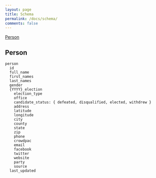 ```yaml
---
layout: page
title: Schema
permalink: /docs/schema/
comments: false
---
```


<nav class="content-nav">
  <a href="#person">Person</a>
</nav>

## Person

```
person
  id
  full_name
  first_names
  last_names
  gender
  {YYYY}_election
    election_type
    office
    candidate_status: { defeated, disqualified, elected, withdrew }
    address
    latitude
    longitude
    city
    county
    state
    zip
    phone
    crowdpac
    email
    facebook
    twitter
    website
    party
    source
  last_updated
```